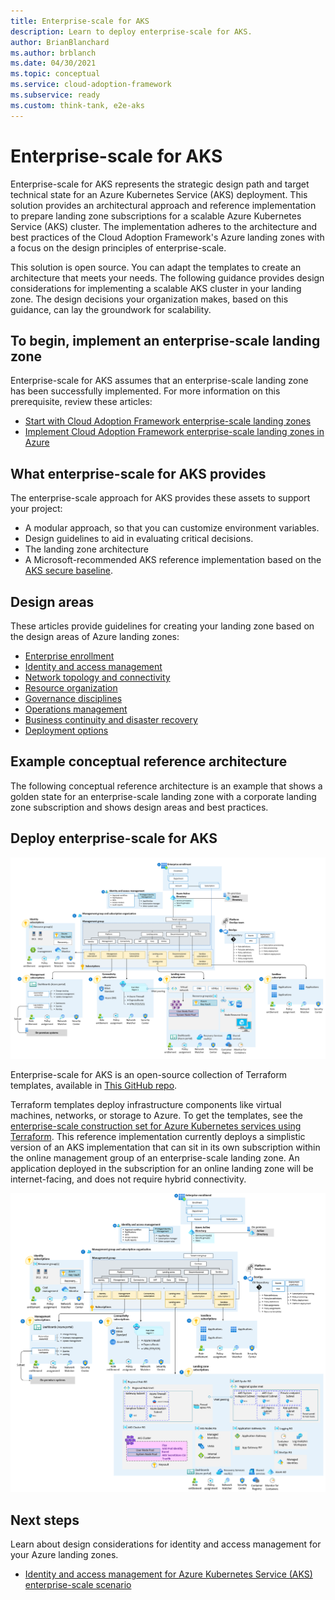 ```yaml
---
title: Enterprise-scale for AKS
description: Learn to deploy enterprise-scale for AKS.
author: BrianBlanchard
ms.author: brblanch
ms.date: 04/30/2021
ms.topic: conceptual
ms.service: cloud-adoption-framework
ms.subservice: ready
ms.custom: think-tank, e2e-aks
---
```


# Enterprise-scale for AKS

Enterprise-scale for AKS represents the strategic design path and target technical state for an Azure Kubernetes Service (AKS) deployment. This solution provides an architectural approach and reference implementation to prepare landing zone subscriptions for a scalable Azure Kubernetes Service (AKS) cluster. The implementation adheres to the architecture and best practices of the Cloud Adoption Framework's Azure landing zones with a focus on the design principles of enterprise-scale.

This solution is open source. You can adapt the templates to create an architecture that meets your needs. The following guidance provides design considerations for implementing a scalable AKS cluster in your landing zone. The design decisions your organization makes, based on this guidance, can lay the groundwork for scalability.

## To begin, implement an enterprise-scale landing zone

Enterprise-scale for AKS assumes that an enterprise-scale landing zone has been successfully implemented. For more information on this prerequisite, review these articles:

- [Start with Cloud Adoption Framework enterprise-scale landing zones](../../ready/enterprise-scale/index.md)
- [Implement Cloud Adoption Framework enterprise-scale landing zones in Azure](../../ready/enterprise-scale/implementation.md)

## What enterprise-scale for AKS provides

The enterprise-scale approach for AKS provides these assets to support your project:

- A modular approach, so that you can customize environment variables.
- Design guidelines to aid in evaluating critical decisions.
- The landing zone architecture
- A Microsoft-recommended AKS reference implementation based on the [AKS secure baseline](https://github.com/mspnp/aks-secure-baseline).

## Design areas

These articles provide guidelines for creating your landing zone based on the design areas of Azure landing zones:

- [Enterprise enrollment](./eslz-enterprise-enrollment.md)
- [Identity and access management](./eslz-identity-and-access-management.md)
- [Network topology and connectivity](./eslz-network-topology-and-connectivity.md)
- [Resource organization](./eslz-resource-organization.md)
- [Governance disciplines](./eslz-security-governance-and-compliance.md)
- [Operations management](./eslz-management-and-monitoring.md)
- [Business continuity and disaster recovery](./eslz-business-continuity-and-disaster-recovery.md)
- [Deployment options](./eslz-platform-automation-and-devops.md)

## Example conceptual reference architecture

The following conceptual reference architecture is an example that shows a golden state for an enterprise-scale landing zone with a corporate landing zone subscription and shows design areas and best practices.

## Deploy enterprise-scale for AKS

![Enterprise-scale for AKS architecture](./media/golden-state-enterprise-architecture-aks.png)

Enterprise-scale for AKS is an open-source collection of Terraform templates, available in [This GitHub repo](https://github.com/Azure/caf-terraform-landingzones-starter/tree/starter/enterprise_scale/construction_sets/aks/online/aks_secure_baseline).

Terraform templates deploy infrastructure components like virtual machines, networks, or storage to Azure. To get the templates, see the [enterprise-scale construction set for Azure Kubernetes services using Terraform](https://github.com/Azure/caf-terraform-landingzones-starter/tree/starter/enterprise_scale/construction_sets/aks/online/aks_secure_baseline). This reference implementation currently deploys a simplistic version of an AKS implementation that can sit in its own subscription within the online management group of an enterprise-scale landing zone. An application deployed in the subscription for an online landing zone will be internet-facing, and does not require hybrid connectivity.

![Reference implementation](./media/aks-eslz-reference-implementation.png)

## Next steps

Learn about design considerations for identity and access management for your Azure landing zones.

- [Identity and access management for Azure Kubernetes Service (AKS) enterprise-scale scenario](./eslz-identity-and-access-management.md)

